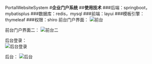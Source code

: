 PortalWebsiteSystem
#**企业门户系统**
##**使用技术**
###后端：springboot，mybatisplus
###数据库：redis，mysql
###前端：layui
###模板引擎：thymeleaf
###权限：shiro
前台门户界面：
![前台](http://wql.luoqin.ltd/wp-content/uploads/2021/04/前台.png)  
  
前台门户界面二：
![前台二](http://wql.luoqin.ltd/wp-content/uploads/2021/04/前台1.png)  

后台登录：  
![后台登录](http://wql.luoqin.ltd/wp-content/uploads/2021/04/后台登录.png)  

后台：
![后台](http://wql.luoqin.ltd/wp-content/uploads/2021/04/后台.png)  

